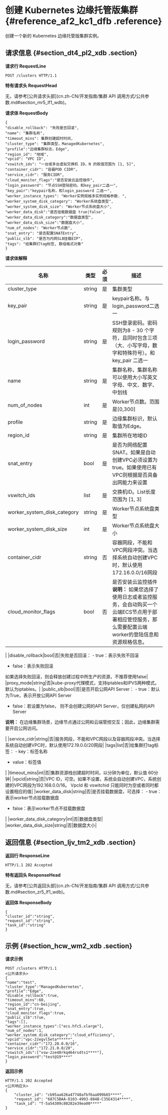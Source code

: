 # 创建 Kubernetes 边缘托管版集群 {#reference_af2_kc1_dfb .reference}

创建一个新的 Kubernetes 边缘托管版集群实例。

## 请求信息 {#section_dt4_pl2_xdb .section}

**请求行 RequestLine**

``` {#codeblock_auw_0g7_1q6}
POST /clusters HTTP/1.1 
```

**特有请求头 RequestHead**

无，请参考[公共请求头部](cn.zh-CN/开发指南/集群 API 调用方式/公共参数.md#section_mr5_lf1_wdb)。

**请求体 RequestBody**

``` {#codeblock_6by_0xo_29f}
{
"disable_rollback": "失败是否回滚",
"name": "集群名称",
"timeout_mins": 集群创建超时时间,
"cluster_type": "集群类型，ManagedKubernetes",
"profile":"边缘集群标志，Edge",
"region_id": "地域",
"vpcid": "VPC ID",
"vswitch_ids": "一台或多台虚拟交换机 ID，N 的取值范围为 [1, 5]",
"container_cidr": "容器POD CIDR",
"service_cidr": "服务CIDR",
"cloud_monitor_flags":"是否安装云监控插件",
"login_password": "节点SSH登陆密码，和key_pair二选一",
"key_pair":"keypair名称，和login_password 二选一",
"worker_instance_types": "Worker实例规格多实例规格参数. ",
"worker_system_disk_category": "Worker系统盘类型",
"worker_system_disk_size": "Worker节点系统盘大小",
"worker_data_disk":"是否挂载数据盘 true|false",
"worker_data_disk_category":"数据盘类型",
"worker_data_disk_size":"数据盘大小",
"num_of_nodes": "Worker节点数",
"snat_entry": "是否配置SNATEntry",
"public_slb": "是否为内网SLB挂载EIP",
"tags": "给集群打tag标签, 数组格式对象"
}
```

**请求体解释**

|名称|类型|必须|描述|
|--|--|--|--|
|cluster\_type|string|是|集群类型|
|key\_pair|string|是|keypair名称。与login\_password二选一|
|login\_password|string|是|SSH登录密码。密码规则为8 - 30 个字符，且同时包含三项（大、小写字母，数字和特殊符号）。和key\_pair 二选一|
|name|string|是|集群名称，集群名称可以使用大小写英文字母、中文、数字、中划线|
|num\_of\_nodes|int|是|Worker节点数。范围是\[0,300\]|
|profile|string|是|边缘集群标识，默认取值为Edge。|
|region\_id|string|是|集群所在地域ID|
|snat\_entry|bool|是|是否为网络配置SNAT。如果是自动创建VPC必须设置为true。如果使用已有VPC则根据是否具备出网能力来设置|
|vswitch\_ids|list|是|交换机ID。List长度范围为 \[1, 3\]|
|worker\_system\_disk\_category|string|是|Worker节点系统盘类型|
|worker\_system\_disk\_size|int|是|Worker节点系统盘大小|
|container\_cidr|string|否|容器网段，不能和VPC网段冲突。当选择系统自动创建VPC时，默认使用172.16.0.0/16网段|
|cloud\_monitor\_flags|bool|否|是否安装云监控插件 **说明：** 如果您选择了使用日志或者监控服务，会自动购买一个云端ECS节点用于部署相应管控服务，那么需要配置云端worker的登陆信息和资源规格信息。

 |
|disable\_rollback|bool|否|失败是否回滚： -   true：表示失败不回滚
-   false：表示失败回滚

 如果选择失败回滚，则会释放创建过程中所生产的资源，不推荐使用false|
|proxy\_mode|string|否|kube-proxy代理模式，支持iptables和IPVS两种模式。 默认为iptables。|
|public\_slb|bool|否|是否开启公网API Server： -   true：默认为True，表示开放公网API Server
-   false：若设置为false， 则不会创建公网的API Server，仅创建私网的API Server

 **说明：** 在边缘集群场景，边缘节点通过公网和云端管控交互；因此，边缘集群需要开启公网访问。

 |
|service\_cidr|string|否|服务网段，不能和VPC网段以及容器网段冲突。当选择系统自动创建VPC时，默认使用172.19.0.0/20网段|
|tags|list|否|给集群打tag标签： -   key：标签名称
-   value：标签值

 |
|timeout\_mins|int|否|集群资源栈创建超时时间，以分钟为单位，默认值 60分钟|
|vpcid|string|否|VPC ID，可空。如果不设置，系统会自动创建VPC，系统创建的VPC网段为192.168.0.0/16。 VpcId 和 vswitchid 只能同时为空或者同时都设置相应的值|
|worker\_data\_disk|string|否|是否挂载数据盘，可选择： -   true：表示worker节点挂载数据盘
-   false：表示worker节点不挂载数据盘

 |
|worker\_data\_disk\_category|int|否|数据盘类型|
|worker\_data\_disk\_size|string|否|数据盘大小|

## 返回信息 {#section_ljv_tm2_xdb .section}

**返回行 ResponseLine**

``` {#codeblock_d6k_kji_qjz}
HTTP/1.1 202 Accepted
```

**特有返回头 ResponseHead**

无，请参考[公共返回头部](cn.zh-CN/开发指南/集群 API 调用方式/公共参数.md#section_zr5_lf1_wdb)。

**返回体 ResponseBody**

``` {#codeblock_v9b_2dx_vcr}
{
"cluster_id":"string",
"request_id":"string",
"task_id":"string"
}
```

## 示例 {#section_hcw_wm2_xdb .section}

**请求示例**

``` {#codeblock_uyh_ias_svs}
POST /clusters HTTP/1.1
<公共请求头>
{
"name":"test",
"cluster_type":"ManagedKubernetes",
"profile":"Edge",
"disable_rollback":true,
"timeout_mins":60,
"region_id":"cn-beijing",
"snat_entry":true,
"cloud_monitor_flags":true,
"public_slb":true,
"tags":[],
"worker_instance_types":["ecs.hfc5.xlarge"],
"num_of_nodes":1,
"worker_system_disk_category":"cloud_efficiency",
"vpcid":"vpc-2zegvl5eta******",
"container_cidr":"172.20.0.0/16",
"service_cidr":"172.21.0.0/20",
"vswitch_ids":["vsw-2ze48rkq464rsdts1****"],
"login_password":"test@19****"
}
```

**返回示例**

``` {#codeblock_f1y_4h5_mn4}
HTTP/1.1 202 Accepted
<公共响应头>
{
    "cluster_id": "cb95aa626a47740afbf6aa099b65****",
    "request_id": "687C5BAA-D103-4993-884B-C35E4314****",
    "task_id": "T-5a54309c80282e39ea00****"
}
```

